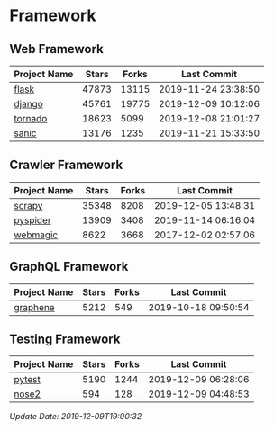 # Framework

## Web Framework

| Project Name | Stars | Forks | Last Commit |
| ------------ | ----- | ----- | ----------- |
| [flask](https://github.com/pallets/flask) | 47873 | 13115 | 2019-11-24 23:38:50 |
| [django](https://github.com/django/django) | 45761 | 19775 | 2019-12-09 10:12:06 |
| [tornado](https://github.com/tornadoweb/tornado) | 18623 | 5099 | 2019-12-08 21:01:27 |
| [sanic](https://github.com/huge-success/sanic) | 13176 | 1235 | 2019-11-21 15:33:50 |

## Crawler Framework

| Project Name | Stars | Forks | Last Commit |
| ------------ | ----- | ----- | ----------- |
| [scrapy](https://github.com/scrapy/scrapy) | 35348 | 8208 | 2019-12-05 13:48:31 |
| [pyspider](https://github.com/binux/pyspider) | 13909 | 3408 | 2019-11-14 06:16:04 |
| [webmagic](https://github.com/code4craft/webmagic) | 8622 | 3668 | 2017-12-02 02:57:06 |

## GraphQL Framework

| Project Name | Stars | Forks | Last Commit |
| ------------ | ----- | ----- | ----------- |
| [graphene](https://github.com/graphql-python/graphene) | 5212 | 549 | 2019-10-18 09:50:54 |

## Testing Framework

| Project Name | Stars | Forks | Last Commit |
| ------------ | ----- | ----- | ----------- |
| [pytest](https://github.com/pytest-dev/pytest) | 5190 | 1244 | 2019-12-09 06:28:06 |
| [nose2](https://github.com/nose-devs/nose2) | 594 | 128 | 2019-12-09 04:48:53 |

*Update Date: 2019-12-09T19:00:32*